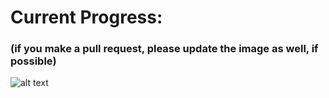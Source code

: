 # Current Progress:
### (if you make a pull request, please update the image as well, if possible)
![alt text](https://www.imgurupload.com/uploads/20210102/8299048558597d37a33fab3960489aba3e0d89a3.jpeg)
